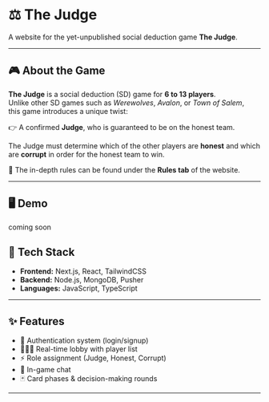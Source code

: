 # ⚖️ The Judge  

A website for the yet-unpublished social deduction game **The Judge**.  

---

## 🎮 About the Game  

**The Judge** is a social deduction (SD) game for **6 to 13 players**.  
Unlike other SD games such as *Werewolves*, *Avalon*, or *Town of Salem*,  
this game introduces a unique twist:  

👉 A confirmed **Judge**, who is guaranteed to be on the honest team.  

The Judge must determine which of the other players are **honest** and which are **corrupt** in order for the honest team to win.  

📜 The in-depth rules can be found under the **Rules tab** of the website.  

---

## 🖥️ Demo  

coming soon 

## 🚀 Tech Stack  

- **Frontend:** Next.js, React, TailwindCSS  
- **Backend:** Node.js, MongoDB, Pusher  
- **Languages:** JavaScript, TypeScript  

---

## ✨ Features  

- 🔑 Authentication system (login/signup)  
- 🧑‍🤝‍🧑 Real-time lobby with player list  
- ⚡ Role assignment (Judge, Honest, Corrupt)  
- 💬 In-game chat  
- 🃏 Card phases & decision-making rounds  

---
